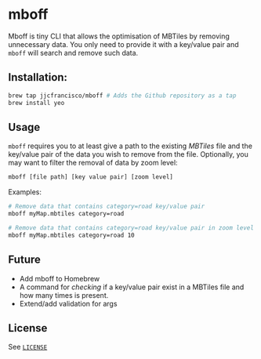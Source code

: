 # mboff

Mboff is tiny CLI that allows the optimisation of MBTiles by removing unnecessary data. You only need to provide it with a key/value pair and `mboff` will search and remove such data.

## Installation:

```bash
brew tap jjcfrancisco/mboff # Adds the Github repository as a tap
brew install yeo
```

## Usage
`mboff` requires you to at least give a path to the existing *MBTiles* file and the key/value pair of the data you wish to remove from the file. Optionally, you may want to filter the removal of data by zoom level:
```bash
mboff [file path] [key value pair] [zoom level]
```
Examples:
```bash
# Remove data that contains category=road key/value pair
mboff myMap.mbtiles category=road

# Remove data that contains category=road key/value pair in zoom level 10
mboff myMap.mbtiles category=road 10
```

## Future
* Add mboff to Homebrew
* A command for *checking* if a key/value pair exist in a MBTiles file and how many times is present.
* Extend/add validation for args

## License

See [`LICENSE`](./LICENSE)
